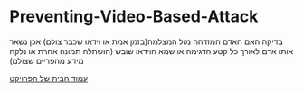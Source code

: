 # Preventing-Video-Based-Attack
בדיקה האם האדם המזדהה מול המצלמה(בזמן אמת או וידאו שכבר צולם) אכן נשאר אותו אדם לאורך כל קטע הדגימה או שמא הוידאו שובש (הושתלה תמונה אחרת או נלקח מידע מהפריים שצולם)

[עמוד הבית של הפרויקט](https://github.com/dudihakakyan/Preventing-Video-Based-Attack/wiki)
